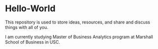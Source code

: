# Hello-World
This repository is used to store ideas, resources, and share and discuss things with all of you.

I am currently studying Master of Business Analytics program at Marshall School of Business in USC.
